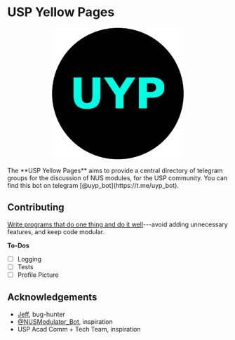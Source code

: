# USP Yellow Pages
<p align="center">
  <img width="300" height="300" src="docs/profile_circle.png">
</p>
The **USP Yellow Pages** aims to provide a central directory of telegram groups for the discussion of NUS modules, for the USP community. You can find this bot on telegram [@uyp_bot](https://t.me/uyp_bot). 

## Contributing
[Write programs that do one thing and do it well](https://en.wikipedia.org/wiki/Unix_philosophy)---avoid adding unnecessary features, and keep code modular. 

**To-Dos**
- [ ] Logging
- [ ] Tests
- [ ] Profile Picture

## Acknowledgements
- [Jeff](https://github.com/unsatisfiedpopcorn), bug-hunter
- [@NUSModulator_Bot](https://t.me/NUSModulator_Bot), inspiration
- USP Acad Comm + Tech Team, inspiration
